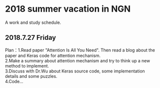 # 2018 summer vacation in NGN
A work and study schedule.
## 2018.7.27 Friday
Plan：1.Read paper "Attention Is All You Need". Then read a blog about the paper and Keras code for attention mechanism.  
      2.Make a summary about attention mechanism and try to think up a new method to implement.  
      3.Discuss with Dr.Wu about Keras source code, some implementation details and some puzzles.  
      4.Code...
   
